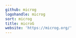 ```yaml
---
github: microg
logohandle: microg
sort: microg
title: microG
website: 'https://microg.org/'
---
```

